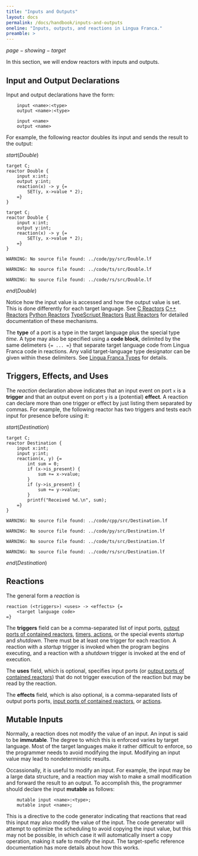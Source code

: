 ```yaml
---
title: "Inputs and Outputs"
layout: docs
permalink: /docs/handbook/inputs-and-outputs
oneline: "Inputs, outputs, and reactions in Lingua Franca."
preamble: >
---
```


$page-showing-target$

In this section, we will endow reactors with inputs and outputs.

## Input and Output Declarations

Input and output declarations have the form:

<div class="lf-c lf-ts lf-rs lf-cpp">

```lf
    input <name>:<type>
    output <name>:<type>
```

</div>
<div class="lf-py">

```lf
    input <name>
    output <name>
```

</div>

For example, the following reactor doubles its input and sends the result to the output:

$start(Double)$

```lf-c
target C;
reactor Double {
    input x:int;
    output y:int;
    reaction(x) -> y {=
        SET(y, x->value * 2);
    =}
}
```

```lf-cpp
target C;
reactor Double {
    input x:int;
    output y:int;
    reaction(x) -> y {=
        SET(y, x->value * 2);
    =}
}
```

```lf-py
WARNING: No source file found: ../code/py/src/Double.lf

```

```lf-ts
WARNING: No source file found: ../code/ts/src/Double.lf

```

```lf-rs
WARNING: No source file found: ../code/rs/src/Double.lf

```

$end(Double)$

Notice how the input value is accessed and how the output value is set. This is done differently for each target language. See
<span class="lf-c">[C Reactors](/docs/handbook/c-reactors)</span>
<span class="lf-cpp">[C++ Reactors](/docs/handbook/cpp-reactors)</span>
<span class="lf-py">[Python Reactors](/docs/handbook/python-reactors)</span>
<span class="lf-ts">[TypeScriupt Reactors](/docs/handbook/typescript-reactors)</span>
<span class="lf-rs">[Rust Reactors](/docs/handbook/rust-reactors)</span>
for detailed documentation of these mechanisms.

<div class="lf-c lf-cpp lf-ts lf-rs">

The **type** of a port is a type in the target language plus the special type $time$. A type may also be specified using a **code block**, delimited by the same delimeters `{= ... =}` that separate target language code from Lingua Franca code in reactions. Any valid target-language type designator can be given within these delimiters. See [Lingua Franca Types](/docs/handbook/lingua-franca-types) for details.

</div>

## Triggers, Effects, and Uses

The $reaction$ declaration above indicates that an input event on port `x` is a **trigger** and that an output event on port `y` is a (potential) **effect**. A reaction can declare more than one trigger or effect by just listing them separated by commas. For example, the following reactor has two triggers and tests each input for presence before using it:

$start(Destination)$

```lf-c
target C;
reactor Destination {
    input x:int;
    input y:int;
    reaction(x, y) {=
        int sum = 0;
        if (x->is_present) {
            sum += x->value;
        }
        if (y->is_present) {
            sum += y->value;
        }
        printf("Received %d.\n", sum);
    =}
}
```

```lf-cpp
WARNING: No source file found: ../code/cpp/src/Destination.lf

```

```lf-py
WARNING: No source file found: ../code/py/src/Destination.lf

```

```lf-ts
WARNING: No source file found: ../code/ts/src/Destination.lf

```

```lf-rs
WARNING: No source file found: ../code/rs/src/Destination.lf

```

$end(Destination)$

## Reactions

The general form a $reaction$ is

```lf
reaction (<triggers>) <uses> -> <effects> {=
    <target language code>
=}
```

The **triggers** field can be a comma-separated list of input ports, [output ports of contained reactors](/docs/handbook/hierarchy), [timers, actions](/docs/handbook/timers-and-actions), or the special events $startup$ and $shutdown$. There must be at least one trigger for each reaction. A reaction with a $startup$ trigger is invoked when the program begins executing, and a reaction with a $shutdown$ trigger is invoked at the end of execution.

The **uses** field, which is optional, specifies input ports (or [output ports of contained reactors](/docs/handbook/hierarchy)) that do not trigger execution of the reaction but may be read by the reaction.

The **effects** field, which is also optional, is a comma-separated lists of output ports ports, [input ports of contained reactors](/docs/handbook/hierarchy), or [actions](/docs/handbook/timers-and-actions).

## Mutable Inputs

Normally, a reaction does not modify the value of an input. An input is said to be **immutable**. The degree to which this is enforced varies by target language. Most of the target languages make it rather difficult to enforce, so the programmer needs to avoid modifying the input. Modifying an input value may lead to nondeterministic results.

Occassionally, it is useful to modify an input. For example, the input may be a large data structure, and a reaction may wish to make a small modification and forward the result to an output. To accomplish this, the programmer should declare the input **mutable** as follows:

<div class="lf-c lf-cpp lf-ts lf-rs>

```lf
    mutable input <name>:<type>;
```

</div>

<div class="lf-py>

```lf
    mutable input <name>;
```

</div>

This is a directive to the code generator indicating that reactions that read this input may also modify the value of the input. The code generator will attempt to optimize the scheduling to avoid copying the input value, but this may not be possible, in which case it will automatically insert a copy operation, making it safe to modify the input. The target-spefic reference documentation has more details about how this works.
